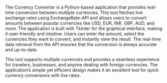 The Currency Converter is a Python-based application that provides real-time conversion between multiple currencies. This tool fetches live exchange rates using ExchangeRate-API and allows users to convert amounts between popular currencies like USD, EUR, INR, GBP, AUD, and more. The application is built with Tkinter for the graphical interface, making it user-friendly and intuitive. Users can enter the amount, select the currencies they want to convert, and instantly view the result. The real-time data retrieval from the API ensures that the conversion is always accurate and up-to-date.

This tool supports multiple currencies and provides a seamless experience for travelers, businesses, and anyone dealing with foreign currencies. The application’s simple yet efficient design makes it an excellent tool for quick currency conversions with live rates.

